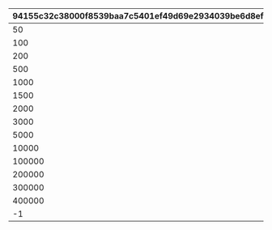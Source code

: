 |94155c32c38000f8539baa7c5401ef49d69e2934039be6d8ef83714c2bf9d08c|5448ea91ab17c6b7439cb4489be2b7d83d1d915bbad2dd0c854dad33a8fb6545|7cc6dc0a3f425c3472cba3026f24217f33d71ab73edd4ae7c81012fabb54ee6d|7da6161b0aef03c39ea5cca37fe0f259f31a84ee019946c554bba1de8592dbf4|2956819be5f539433ca1708e6b89cd1cbdae6efa32ebc46a0b930b856992772b|a3895dff9767518c6c4ce8d3575a9e6a79463a8efdebcee99f00640956175c2f|0f6e2f16799898865fe79ae933cf27a2b98dd0ce7d1a6cffc1953124bb4e29a5|57f9aaf4871616b6af6327b6a3cb0c8b583c1aba454d4f9abc27662a10a0841d|940297ae180365bf0dc003aff8c38af3537263f1a4a24ed1acd2f26c7a6f11d8|3b49bf650df65b619cd3b58d74cd9dd51614ce32b142c7ab3247df91649a3dfa|3bd96f0b6ad903c20eb00f2d9b0fc957b923153b68ec539a7e212b3c36dc96b6|32f09ed7cd445f7584f3e237336cb58332b31af50b26f0ac7568bd98ad0b7fc1|7286c6686e39618ff48beb367ee78a1a3c3cb36372ebf9c35183acb745456f45|e979a32e76c7282ba3bd6845a969015e708f66459ec3aa8fbbc038d3e2c67da0|911107bdaaf616ed0b50180fcc79e3bb9a26d4c0c1cfed6ed0a60f646eacecd9|6eab9961fb2419f6e77cac15437953f4b18fe7cb661c0c6758b93ab5c8992363|796df312491806c475072a7a7ffb568f956b6aca5b08256a6d5b1a43412e1060|0c4b5ca8194a796daacd7deebf87568d65df97d7601de25c10c40b14afa8a700|8cb5e617a811b0bf15c9cca68fc8e7bf8026acbb3aacfb7c6bfe0903bc5aa6c7|
| --- | --- | --- | --- | --- | --- | --- | --- | --- | --- | --- | --- | --- | --- | --- | --- | --- | --- | --- |
|50|2000000|0|23001|0|2|94002|50|0|1002200|12|80|0|2|0|0|1|20004|1|
|100|1600000|0|23001|0|2|94002|40|0|1002200|12|80|0|2|0|0|51|20004|2|
|200|1400000|0|23001|0|2|94002|40|0|1002200|12|60|0|2|0|0|101|20004|3|
|500|1200000|0|23001|0|2|94002|35|0|1002200|12|60|0|2|0|0|201|20004|4|
|1000|1000000|0|23001|0|2|94002|35|0|1002200|12|40|0|2|0|0|501|20004|5|
|1500|800000|0|23001|0|2|94002|30|0|1002200|12|40|0|2|0|0|1001|20004|6|
|2000|600000|0|23001|0|2|94002|25|0|1002200|12|40|0|2|0|0|1501|20004|7|
|3000|600000|0|23001|0|2|94002|25|0|1002200|12|80|0|2|0|0|2001|20003|8|
|5000|400000|0|23001|0|2|94002|20|0|1002200|12|60|0|2|0|0|3001|20003|9|
|10000|300000|0|23001|0|2|94002|15|0|1002200|12|40|0|2|0|0|5001|20003|10|
|100000|200000|0|23001|0|2|94002|10|0|1002200|12|20|0|2|0|0|10001|20003|11|
|200000|100000|0|23001|0|2|94002|5|0|1002200|12|12|0|2|0|0|100001|20003|12|
|300000|80000|0|23001|0|2|94002|5|0|1002200|12|8|0|2|0|0|200001|20003|13|
|400000|60000|0|23001|0|2|94002|5|0|1002200|12|5|0|2|0|0|300001|20003|14|
|-1|50000|0|23001|0|2|94002|5|0|1002200|12|3|0|2|0|0|400001|20003|15|